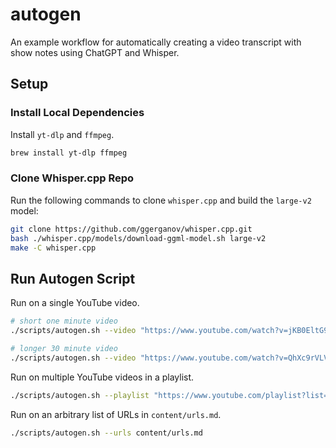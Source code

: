 # autogen

An example workflow for automatically creating a video transcript with show notes using ChatGPT and Whisper.

## Setup

### Install Local Dependencies

Install `yt-dlp` and `ffmpeg`.

```bash
brew install yt-dlp ffmpeg
```

### Clone Whisper.cpp Repo

Run the following commands to clone `whisper.cpp` and build the `large-v2` model:

```bash
git clone https://github.com/ggerganov/whisper.cpp.git
bash ./whisper.cpp/models/download-ggml-model.sh large-v2
make -C whisper.cpp
```

## Run Autogen Script

Run on a single YouTube video.

```bash
# short one minute video
./scripts/autogen.sh --video "https://www.youtube.com/watch?v=jKB0EltG9Jo"

# longer 30 minute video
./scripts/autogen.sh --video "https://www.youtube.com/watch?v=QhXc9rVLVUo"
```

Run on multiple YouTube videos in a playlist.

```bash
./scripts/autogen.sh --playlist "https://www.youtube.com/playlist?list=PLCVnrVv4KhXMh4DQBigyvHSRTf2CSj129"
```

Run on an arbitrary list of URLs in `content/urls.md`.

```bash
./scripts/autogen.sh --urls content/urls.md
```